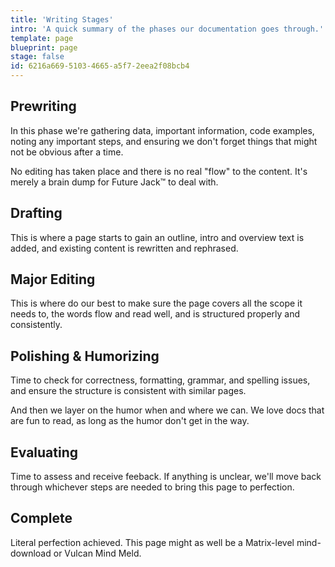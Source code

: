 ```yaml
---
title: 'Writing Stages'
intro: 'A quick summary of the phases our documentation goes through.'
template: page
blueprint: page
stage: false
id: 6216a669-5103-4665-a5f7-2eea2f08bcb4
---
```

## Prewriting

In this phase we're gathering data, important information, code examples, noting any important steps, and ensuring we don't forget things that might not be obvious after a time.

No editing has taken place and there is no real "flow" to the content. It's merely a brain dump for Future Jack™ to deal with.

## Drafting

This is where a page starts to gain an outline, intro and overview text is added, and existing content is rewritten and rephrased.

## Major Editing

This is where do our best to make sure the page covers all the scope it needs to, the words flow and read well, and is structured properly and consistently.

## Polishing & Humorizing

Time to check for correctness, formatting, grammar, and spelling issues, and ensure the structure is consistent with similar pages.

And then we layer on the humor when and where we can. We love docs that are fun to read, as long as the humor don't get in the way.

## Evaluating

Time to assess and receive feeback. If anything is unclear, we'll move back through whichever steps are needed to bring this page to perfection.

## Complete

Literal perfection achieved. This page might as well be a Matrix-level mind-download or Vulcan Mind Meld.
